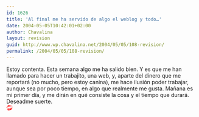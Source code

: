 ```yaml
---
id: 1626
title: 'Al final me ha servido de algo el weblog y todo…'
date: 2004-05-05T10:42:01+02:00
author: Chavalina
layout: revision
guid: http://www.wp.chavalina.net/2004/05/05/108-revision/
permalink: /2004/05/05/108-revision/
---
```

Estoy contenta. Esta semana algo me ha salido bien. Y es que me han llamado para hacer un trabajito, una web, y, aparte del dinero que me reportará (no mucho, pero estoy canina), me hace ilusi&oacute;n poder trabajar, aunque sea por poco tiempo, en algo que realmente me gusta. Ma&ntilde;ana es mi primer d&iacute;a, y me dirán en qué consiste la cosa y el tiempo que durará. Deseadme suerte.  
<img src="/imagenes/emoticonos/beso.gif" width="16" height="16" />